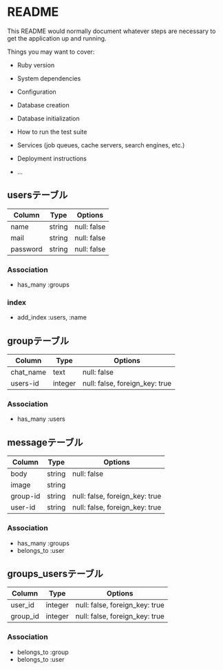 # README

This README would normally document whatever steps are necessary to get the
application up and running.

Things you may want to cover:

* Ruby version

* System dependencies

* Configuration

* Database creation

* Database initialization

* How to run the test suite

* Services (job queues, cache servers, search engines, etc.)

* Deployment instructions

* ...

## usersテーブル

|Column|Type|Options|
|------|----|-------|
|name|string|null: false|
|mail|string|null: false|
|password|string|null: false|

### Association
- has_many :groups
### index
- add_index :users,  :name



## groupテーブル

|Column|Type|Options|
|------|----|-------|
|chat_name|text|null: false|
|users-id|integer|null: false, foreign_key: true|

### Association
- has_many :users



## messageテーブル

|Column|Type|Options|
|------|----|-------|
|body|string|null: false|
|image|string||
|group-id|string|null: false, foreign_key: true|
|user-id|string|null: false, foreign_key: true|

### Association
- has_many :groups
- belongs_to :user



## groups_usersテーブル

|Column|Type|Options|
|------|----|-------|
|user_id|integer|null: false, foreign_key: true|
|group_id|integer|null: false, foreign_key: true|

### Association
- belongs_to :group
- belongs_to :user
